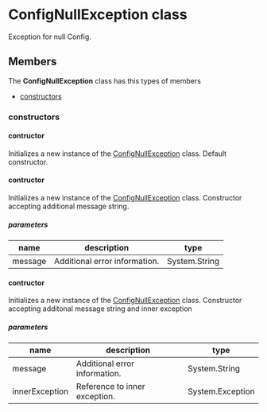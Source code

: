 
# ConfigNullException class

Exception for null Config.

## Members

The **ConfigNullException** class has this types of members

* [constructors](#constructors)

### constructors

#### contructor

Initializes a new instance of the [ConfigNullException](Microsoft_Toolkit_Uwp_Services_Exceptions_ConfigNullException.md) class. Default constructor.

#### contructor

Initializes a new instance of the [ConfigNullException](Microsoft_Toolkit_Uwp_Services_Exceptions_ConfigNullException.md) class. Constructor accepting additional message string.

##### parameters



| name | description | type || --- | --- | --- || message | Additional error information. | System.String |
#### contructor

Initializes a new instance of the [ConfigNullException](Microsoft_Toolkit_Uwp_Services_Exceptions_ConfigNullException.md) class. Constructor accepting additonal message string and inner exception

##### parameters



| name | description | type || --- | --- | --- || message | Additional error information. | System.String || innerException | Reference to inner exception. | System.Exception |